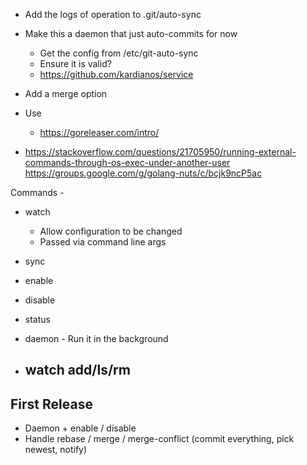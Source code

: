 - Add the logs of operation to .git/auto-sync

- Make this a daemon that just auto-commits for now
  - Get the config from /etc/git-auto-sync
  - Ensure it is valid?
  - https://github.com/kardianos/service

- Add a merge option

- Use
  - https://goreleaser.com/intro/

- https://stackoverflow.com/questions/21705950/running-external-commands-through-os-exec-under-another-user
  https://groups.google.com/g/golang-nuts/c/bcjk9ncP5ac


Commands -
* watch <repo>
  - Allow configuration to be changed
  - Passed via command line args
* sync

* enable
* disable
* status
* daemon - Run it in the background

* watch add/ls/rm
  -

## First Release
* Daemon + enable / disable
* Handle rebase / merge / merge-conflict (commit everything, pick newest, notify)
